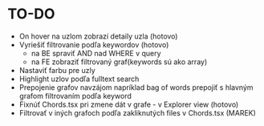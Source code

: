 # TO-DO

- On hover na uzlom zobrazí detaily uzla (hotovo)
- Vyriešiť filtrovanie podľa keywordov (hotovo)
    - na BE spraviť AND nad WHERE v query
    - na FE zobraziť filtrovaný graf(keywords sú ako array)
- Nastaviť farbu pre uzly 
- Highlight uzlov podľa fulltext search
- Prepojenie grafov navzájom napríklad bag of words prepojiť s hlavným grafom filtrovaním podľa keyword
- Fixnúť Chords.tsx pri zmene dát v grafe - v Explorer view (hotovo)
- Filtrovať v iných grafoch podľa zakliknutých files v Chords.tsx (MAREK)
